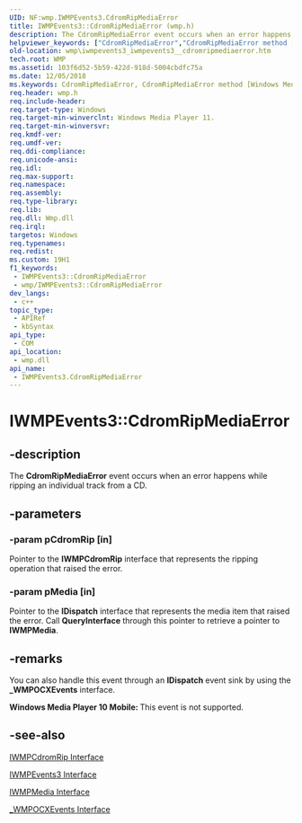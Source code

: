 ```yaml
---
UID: NF:wmp.IWMPEvents3.CdromRipMediaError
title: IWMPEvents3::CdromRipMediaError (wmp.h)
description: The CdromRipMediaError event occurs when an error happens while ripping an individual track from a CD.
helpviewer_keywords: ["CdromRipMediaError","CdromRipMediaError method [Windows Media Player]","CdromRipMediaError method [Windows Media Player]","IWMPEvents3 interface","IWMPEvents3 interface [Windows Media Player]","CdromRipMediaError method","IWMPEvents3.CdromRipMediaError","IWMPEvents3::CdromRipMediaError","IWMPEvents3CdromRipMediaError","wmp.iwmpevents3_iwmpevents3__cdromripmediaerror","wmp/IWMPEvents3::CdromRipMediaError"]
old-location: wmp\iwmpevents3_iwmpevents3__cdromripmediaerror.htm
tech.root: WMP
ms.assetid: 103f6d52-5b59-422d-918d-5004cbdfc75a
ms.date: 12/05/2018
ms.keywords: CdromRipMediaError, CdromRipMediaError method [Windows Media Player], CdromRipMediaError method [Windows Media Player],IWMPEvents3 interface, IWMPEvents3 interface [Windows Media Player],CdromRipMediaError method, IWMPEvents3.CdromRipMediaError, IWMPEvents3::CdromRipMediaError, IWMPEvents3CdromRipMediaError, wmp.iwmpevents3_iwmpevents3__cdromripmediaerror, wmp/IWMPEvents3::CdromRipMediaError
req.header: wmp.h
req.include-header: 
req.target-type: Windows
req.target-min-winverclnt: Windows Media Player 11.
req.target-min-winversvr: 
req.kmdf-ver: 
req.umdf-ver: 
req.ddi-compliance: 
req.unicode-ansi: 
req.idl: 
req.max-support: 
req.namespace: 
req.assembly: 
req.type-library: 
req.lib: 
req.dll: Wmp.dll
req.irql: 
targetos: Windows
req.typenames: 
req.redist: 
ms.custom: 19H1
f1_keywords:
 - IWMPEvents3::CdromRipMediaError
 - wmp/IWMPEvents3::CdromRipMediaError
dev_langs:
 - c++
topic_type:
 - APIRef
 - kbSyntax
api_type:
 - COM
api_location:
 - wmp.dll
api_name:
 - IWMPEvents3.CdromRipMediaError
---
```


# IWMPEvents3::CdromRipMediaError


## -description

The <b>CdromRipMediaError</b> event occurs when an error happens while ripping an individual track from a CD.

## -parameters

### -param pCdromRip [in]

Pointer to the <b>IWMPCdromRip</b> interface that represents the ripping operation that raised the error.

### -param pMedia [in]

Pointer to the <b>IDispatch</b> interface that represents the media item that raised the error. Call <b>QueryInterface</b> through this pointer to retrieve a pointer to <b>IWMPMedia</b>.

## -remarks

You can also handle this event through an <b>IDispatch</b> event sink by using the <b>_WMPOCXEvents</b> interface.

<b>Windows Media Player 10 Mobile: </b>This event is not supported.

## -see-also

<a href="https://docs.microsoft.com/windows/desktop/api/wmp/nn-wmp-iwmpcdromrip">IWMPCdromRip Interface</a>



<a href="https://docs.microsoft.com/windows/desktop/api/wmp/nn-wmp-iwmpevents3">IWMPEvents3 Interface</a>



<a href="https://docs.microsoft.com/windows/desktop/api/wmp/nn-wmp-iwmpmedia">IWMPMedia Interface</a>



<a href="https://docs.microsoft.com/windows/desktop/WMP/-wmpocxevents-interface">_WMPOCXEvents Interface</a>

